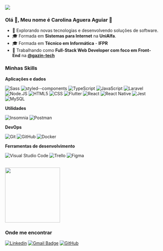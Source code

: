![](https://komarev.com/ghpvc/?username=CarolAguera&color=006bed)

<h3>Olá 👋, Meu nome é Carolina Aguera Aguiar 🤙</h3>

- 🤔 Explorando novas tecnologias e desenvolvendo soluções de software.
- 🎓 Formada em **Sistemas para Internet** na **UniAlfa**.
- 🎓 Formada em **Técnico em Informática** - **IFPR**
- 💼 Trabalhando como **Full-Stack Web Developer com foco em Front-End**  na **[@gazin-tech](https://gazintech.com.br/)**

<h3>Minhas Skills</h3>

**Aplicações e dados**

![Sass](https://img.shields.io/badge/-Sass-333333?style=flat&logo=sass&logoColor=CC6699)
![styled--components](https://img.shields.io/badge/-styled--components-333333?style=flat&logo=styled-components&logoColor=DB7093)
![TypeScript](https://img.shields.io/badge/-TypeScript-333333?style=flat&logo=typescript&logoColor=007ACC)
![JavaScript](https://img.shields.io/badge/-JavaScript-333333?style=flat&logo=javascript)
![Laravel](https://img.shields.io/badge/-Laravel-333333?style=flat&logo=laravel&logoColor=FF2D20)
![Node.JS](https://img.shields.io/badge/Node.js-333333?style=flat&logo=node.js&logoColor=43853D)
![HTML5](https://img.shields.io/badge/-HTML5-333333?style=flat&logo=HTML5)
![CSS](https://img.shields.io/badge/-CSS-333333?style=flat&logo=CSS3&logoColor=1572B6)
![Flutter](https://img.shields.io/badge/-Flutter-333333?style=flat&logo=Flutter&logoColor=02569B)
![React](https://img.shields.io/badge/-React-333333?style=flat&logo=react)
![React Native](https://img.shields.io/badge/-React%20Native-333333?style=flat&logo=react)
![Jest](https://img.shields.io/badge/-Jest-333333?style=flat&logo=jest)
![MySQL](https://img.shields.io/badge/-MySQL-333333?style=flat&logo=mysql)

**Utilidades**

![Insomnia](https://img.shields.io/badge/-Insomnia-333333?style=flat&logo=insomnia)
![Postman](https://img.shields.io/badge/-Postman-333333?style=flat&logo=postman)

**DevOps**

![Git](https://img.shields.io/badge/-Git-333333?style=flat&logo=git)
![GitHub](https://img.shields.io/badge/-GitHub-333333?style=flat&logo=github)
![Docker](https://img.shields.io/badge/-Docker-333333?style=flat&logo=docker)

**Ferramentas de desenvolvimento**

![Visual Studio Code](https://img.shields.io/badge/-Visual%20Studio%20Code-333333?style=flat&logo=visual-studio-code&logoColor=007ACC)
![Trello](https://img.shields.io/badge/-Trello-333333?style=flat&logo=trello&logoColor=007ACC)
![Figma](https://img.shields.io/badge/-Figma-333333?style=flat&logo=figma&logoColor=007ACC)

<br/>

<a href="https://github.com/CarolAgueraAguiar" title="Perfil da Carol">
  <img height="180em" src="https://github-readme-stats.vercel.app/api?username=CarolAguera&theme=dracula&show_icons=true" />
</a>

<h3>Onde me encontrar</h3>

[![Linkedin](https://img.shields.io/badge/-carolinaaguera-blue?style=flat-square&logo=Linkedin&logoColor=white&link=https://www.linkedin.com/in/carolina-aguera/)](https://www.linkedin.com/in/carolina-aguera/)
[![Gmail Badge](https://img.shields.io/badge/-carolaguerabr@gmail.com-006bed?style=flat-square&logo=Gmail&logoColor=white&link=mailto:SEU-EMAIL)](mailto:carolaguerabr@gmail.com)
[![GitHub](https://img.shields.io/github/followers/CarolAguera?label=follow&style=social)](https://github.com/CarolAguera)
